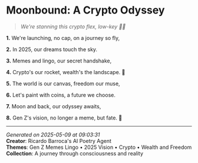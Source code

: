 # Moonbound: A Crypto Odyssey

> *We're stanning this crypto flex, low-key 💎💫*

**1.** We're launching, no cap, on a journey so fly,


**2.** In 2025, our dreams touch the sky.


**3.** Memes and lingo, our secret handshake,


**4.** Crypto's our rocket, wealth's the landscape. 💫


**5.** The world is our canvas, freedom our muse,


**6.** Let's paint with coins, a future we choose.


**7.** Moon and back, our odyssey awaits,


**8.** Gen Z's vision, no longer a meme, but fate. 🚀



---

*Generated on 2025-05-09 at 09:03:31*  
**Creator**: Ricardo Barroca's AI Poetry Agent  
**Themes**: Gen Z Memes Lingo • 2025 Vision • Crypto • Wealth and Freedom  
**Collection**: A journey through consciousness and reality